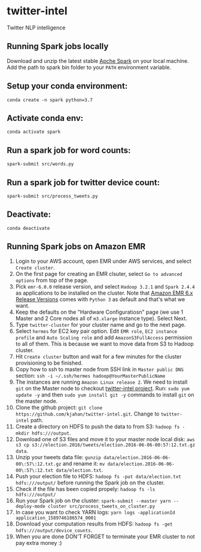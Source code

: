 # twitter-intel
Twitter NLP intelligence

## Running Spark jobs locally

Download and unzip the latest stable [Apche Spark](https://www.apache.org/dyn/closer.lua/spark/spark-2.4.5/spark-2.4.5-bin-hadoop2.7.tgz) on your local machine.  Add the path to spark bin folder to your `PATH` environment variable.


## Setup your conda environment:

`conda create -n spark python=3.7`

## Activate conda env:

`conda activate spark`

## Run a spark job for word counts:

`spark-submit src/words.py`

## Run a spark job for twitter device count:

`spark-submit src/process_tweets.py`

## Deactivate:

`conda deactivate`

## Running Spark jobs on Amazon EMR

1. Login to your AWS account, open EMR under AWS services, and select `Create cluster`.
2. On the first page for creating an EMR clsuter, select `Go to advanced options` from top of the page.
3. Pick `emr-6.0.0` release version, and select `Hadoop 3.2.1` and `Spark 2.4.4` as applications to be installed on the cluster. Note that [Amazon EMR 6.x Release Versions](https://docs.aws.amazon.com/emr/latest/ReleaseGuide/emr-release-6x.html) comes with `Python 3` as default and that's what we want.
4. Keep the defaults on the "Hardware Configuratiosn" page (we use 1 Master and 2 Core nodes all of `m3.xlarge` instance type). Select Next.
6. Type `twitter-cluster` for your cluster name and go to the next page.
7. Select `hermes` for EC2 key pair option. Edit `EMR role`, `EC2 instance profile` and `Auto Scaling role` and add `AmazonS3FullAccess` permission to all of them. This is because we want to move data from S3 to Hadoop cluster.
8. Hit `Create cluster` button and wait for a few minutes for the cluster provisioning to be finished.
9. Copy how to ssh to master node from SSH link in `Master public DNS` section: `ssh -i ~/.ssh/hermes hadoop@YourMasterPublicName`
10. The instances are running `Amazon Linux release 2`. We need to install `git` on the Master node to checkout [twitter-intel project](https://github.com/kjahan/twitter-intel). Run: `sudo yum update -y` and then `sudo yum install git -y` commands to install `git` on the master node.
11. Clone the github project: `git clone https://github.com/kjahan/twitter-intel.git`. Change to `twitter-intel` path. 
12. Create a directory on HDFS to push the data to from S3: `hadoop fs -mkdir hdfs:///output`.
13. Download one of S3 files and move it to your master node local disk: `aws s3 cp s3://election.2016/tweets/election.2016-06-06-00:57:12.txt.gz data`.
14. Unzip your tweets data file: `gunzip data/election.2016-06-06-00\:57\:12.txt.gz` and rename it: `mv data/election.2016-06-06-00\:57\:12.txt data/election.txt`.
15. Push your election file to HDFS: `hadoop fs -put data/election.txt hdfs:///output/` before running the Spark job on the cluster.
14. Check if the file has been copied propely: `hadoop fs -ls hdfs:///output/`
16. Run your Spark job on the cluster: `spark-submit --master yarn --deploy-mode cluster src/process_tweets_on_cluster.py`
16. In case you want to check YARN logs: `yarn logs -applicationId application_1589746186574_0001`
18. Download your computation results from HDFS: `hadoop fs -get hdfs:///output/device_counts`.
19. When you are done DON'T FORGET to terminate your EMR cluster to not pay extra money :)
